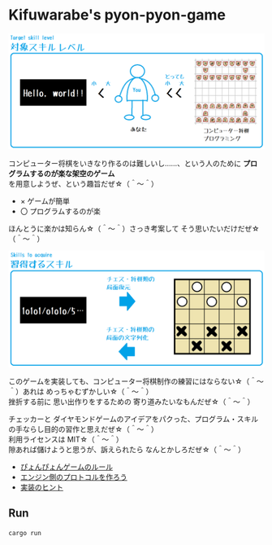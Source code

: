 # Kifuwarabe's pyon-pyon-game

![20200627pyon3.png](./doc/img/20200627pyon3.png)  

コンピューター将棋をいきなり作るのは難しいし……、という人のために **プログラムするのが楽な架空のゲーム** を用意しようぜ、という趣旨だぜ☆（＾～＾）  

* × ゲームが簡単
* 〇 プログラムするのが楽

ほんとうに楽かは知らん☆（＾～＾）さっき考案して そう思いたいだけだぜ☆（＾～＾）  

![20200627pyon4.png](./doc/img/20200627pyon4.png)  

このゲームを実装しても、コンピューター将棋制作の練習にはならない☆（＾～＾）あれは めっちゃむずかしい☆（＾～＾）  
挫折する前に 思い出作りをするための 寄り道みたいなもんだぜ☆（＾～＾）  

チェッカーと ダイヤモンドゲームのアイデアをパクった、プログラム・スキルの手ならし目的の習作と思えだぜ☆（＾～＾）  
利用ライセンスは MIT☆（＾～＾）  
隙あれば儲けようと思うが、訴えられたら なんとかしろだぜ☆（＾～＾）  

* [ぴょんぴょんゲームのルール](./doc/rule.md)
* [エンジン側のプロトコルを作ろう](./doc/engine-side-protocol.md)
* [実装のヒント](./doc/impl.md)

## Run

```shell
cargo run
```